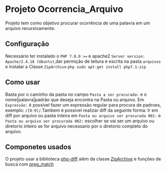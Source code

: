 # Projeto Ocorrencia_Arquivo
Projeto tem como objetivo procurar ocorrência de uma palavra em um arquivo recursivamente. 

## Configuração 
Necessário ter instalado o `PHP 7.0.0 >=` e apache2 `Server version: Apache/2.4.18 (Ubuntu)`,dar permição de leitura e escrita 
na pasta  `arquivos` e instalar a Classe `ZipArchive` ```php sudo apt-get install php7.1-zip```

## Como usar

Basta por o caminho da pasta no campo `Pasta a ser procurada:` e o nome|palavra|padrão que deseja
encontra na Pasta ou arquivo.
Em `Expressão:` é possivel fazer um expressão regular para procura de padroes, exemplo: `/[0-9]/`.Tambem é possivel realizar diff
da seguinte forma: Ir em diff por arquivo ou pasta inteira em `Pasta ou arquivo ser procurada 001:` e `Pasta ou arquivo ser procurada 002:`
escolher se vai ser um arquivo ou diretorio inteiro se for arquivo necessario por o diretorio completo do arquivo.

## Componetes usados

O projeto usar a biblioteca [php-diff](https://github.com/phpspec/php-diff) além da classe [ZipArchive](http://php.net/manual/en/class.ziparchive.php) e funções de busca com
[preg_match](http://php.net/manual/pt_BR/function.preg-match.php)
